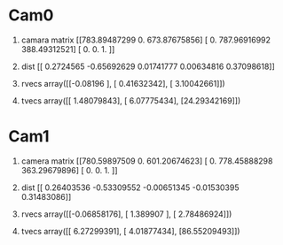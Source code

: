 # Cam0
1. camara matrix
[[783.89487299   0.         673.87675856]
 [  0.         787.96916992 388.49312521]
 [  0.           0.           1.        ]]

 2. dist
[[ 0.2724565  -0.65692629  0.01741777  0.00634816  0.37098618]]

 3. rvecs
array([[-0.08196   ],
       [ 0.41632342],
       [ 3.10042661]])

4. tvecs
array([[ 1.48079843],
       [ 6.07775434],
       [24.29342169]])
       
# Cam1
1. camera matrix
[[780.59897509   0.         601.20674623]
 [  0.         778.45888298 363.29679896]
 [  0.           0.           1.        ]]

2. dist
[[ 0.26403536 -0.53309552 -0.00651345 -0.01530395  0.31483086]]

3. rvecs
array([[-0.06858176],
       [ 1.389907  ],
       [ 2.78486924]])

4. tvecs
array([[ 6.27299391],
       [ 4.01877434],
       [86.55209493]])